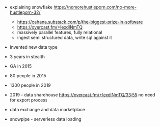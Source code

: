 - explaining snowflake https://nomorehustleporn.com/no-more-hustleporn-32/
	- https://cahana.substack.com/p/the-biggest-prize-in-software
	- https://overcast.fm/+IexdlNmTQ
	- massively parallel features, fully relational 
	- ingest semi structured data, write sql against it

- invented new data type
- 3 years in stealth
- GA in 2015
- 80 people in 2015
- 1300 people in 2019
- 2019 - data sharehouse https://overcast.fm/+IexdlNmTQ/33:55 no need for export process
- data exchange and data marketplace
- snowpipe - serverless data loading